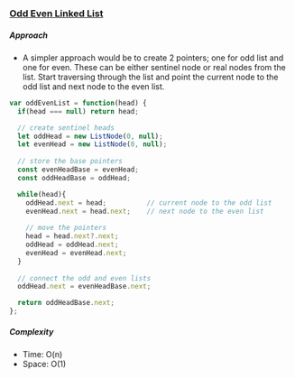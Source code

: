 ### [Odd Even Linked List](https://leetcode.com/problems/odd-even-linked-list/)

##### Approach

- A simpler approach would be to create 2 pointers; one for odd list and one for even. These can be either sentinel node or real nodes from the list. Start traversing through the list and point the current node to the odd list and next node to the even list.

```js
var oddEvenList = function(head) {
  if(head === null) return head;

  // create sentinel heads
  let oddHead = new ListNode(0, null);
  let evenHead = new ListNode(0, null);
  
  // store the base pointers
  const evenHeadBase = evenHead;
  const oddHeadBase = oddHead;

  while(head){
    oddHead.next = head;          // current node to the odd list
    evenHead.next = head.next;    // next node to the even list
    
    // move the pointers
    head = head.next?.next;
    oddHead = oddHead.next;
    evenHead = evenHead.next;
  }
  
  // connect the odd and even lists
  oddHead.next = evenHeadBase.next;

  return oddHeadBase.next;
};
```

##### Complexity

- Time: O(n)
- Space: O(1)
